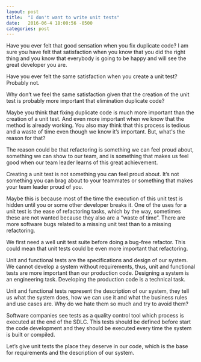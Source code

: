 ```yaml
---
layout: post
title:  "I don't want to write unit tests"
date:   2016-06-4 18:00:56 -0500
categories: post
---
```


Have you ever felt that good sensation when you fix duplicate code?
I am sure you have felt that satisfaction when you know that you did 
the right thing and you know that everybody is going to be happy and 
will see the great developer you are.

Have you ever felt the same satisfaction when you create a unit test? 
Probably not.

Why don’t we feel the same satisfaction given that the creation of the 
unit test is probably more important that elimination duplicate code?

Maybe you think that fixing duplicate code is much more important than 
the creation of a unit test. And even more important when we know that 
the method is already working. You also may think that this process is 
tedious and a waste of time even though we know it’s important. 
But, what's the reason for that?

The reason could be that refactoring is something we can feel proud 
about, something we can show to our team, and is something that makes 
us feel good when our team leader learns of this great achievement.

Creating a unit test is not something you can feel proud about. It’s 
not something you can brag about to your teammates or something that 
makes your team leader proud of you.

Maybe this is because most of the time the execution of this unit test 
is hidden until you or some other developer breaks it. One of the uses 
for a unit test is the ease of refactoring tasks, which by the way, 
sometimes these are not wanted because they also are a “waste of time”. 
There are more software bugs related to a missing unit test than to a 
missing refactoring.

We first need a well unit test suite before doing a bug-free refactor. 
This could mean that unit tests could be even more important that 
refactoring.

Unit and functional tests are the specifications and design of our 
system. We cannot develop a system without requirements, thus, unit 
and functional tests are more important than our production code. 
Designing a system is an engineering task. Developing the production 
code is a technical task.

Unit and functional tests represent the description of our system, 
they tell us what the system does, how we can use it and what the 
business rules and use cases are. Why do we hate them so much and try to 
avoid them?

Software companies see tests as a quality control tool which process is 
executed at the end of the SDLC. This tests should be defined before 
start the code development and they should be executed every time the 
system is built or compiled.

Let’s give unit tests the place they deserve in our code, which is the 
base for requirements and the description of our system.